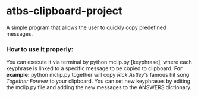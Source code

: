 # atbs-clipboard-project 
A simple program that allows the user to quickly copy predefined messages.

### How to use it properly:
You can execute it via terminal by python mclip.py [keyphrase], where each keyphrase is linked to a specific message to be copied to clipboard.
**For example:** python mclip.py together will copy <i>Rick Astley's</i> famous hit song <i>Together Forever</i> to your clipboard.
You can set new keyphrases by editing the mclip.py file and adding the new messages to the ANSWERS dictionary.
